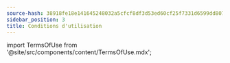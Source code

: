```yaml
---
source-hash: 38918fe18e141645248032a5cfcf8df3d53ed60cf25f7331d6599dd8077a47ad 
sidebar_position: 3
title: Conditions d'utilisation
---
```

import TermsOfUse from '@site/src/components/content/TermsOfUse.mdx';

<TermsOfUse/>

